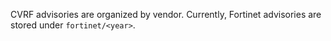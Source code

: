 CVRF advisories are organized by vendor.
Currently, Fortinet advisories are stored under `fortinet/<year>`.
